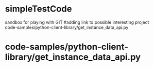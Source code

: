 # simpleTestCode
sandbox for playing with GIT
#adding link to possible interesting project  code-samples/python-client-library/get_instance_data_api.py
#        code-samples/python-client-library/get_instance_data_api.py
      

